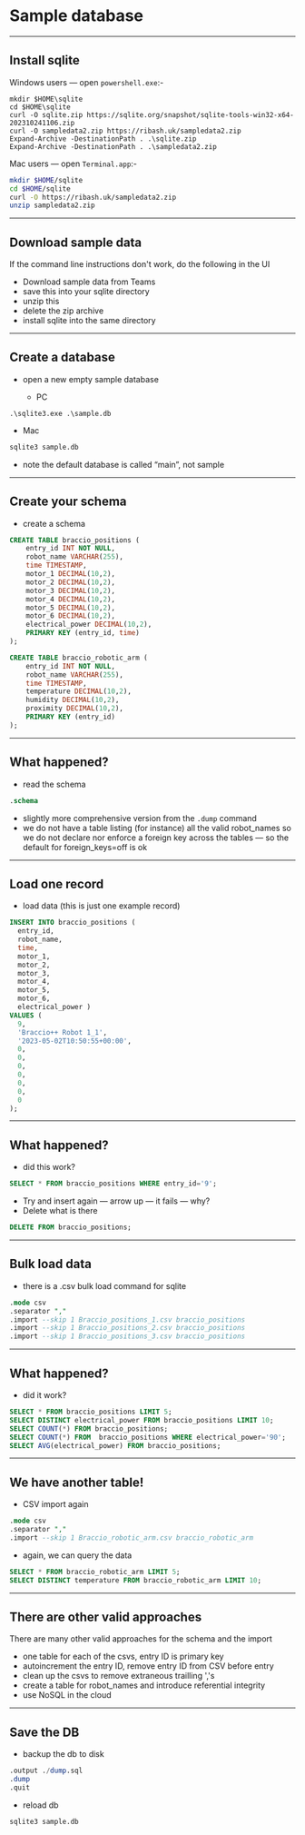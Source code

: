 # Sample database
---
## Install sqlite

Windows users — open `powershell.exe`:-

```pwsh
mkdir $HOME\sqlite
cd $HOME\sqlite
curl -O sqlite.zip https://sqlite.org/snapshot/sqlite-tools-win32-x64-202310241106.zip
curl -O sampledata2.zip https://ribash.uk/sampledata2.zip
Expand-Archive -DestinationPath . .\sqlite.zip
Expand-Archive -DestinationPath . .\sampledata2.zip
```

Mac users — open `Terminal.app`:-

```zsh
mkdir $HOME/sqlite
cd $HOME/sqlite
curl -O https://ribash.uk/sampledata2.zip
unzip sampledata2.zip
```

---
## Download sample data

If the command line instructions don't work, do the following in the UI

- Download sample data from Teams
- save this into your sqlite directory
- unzip this 
- delete the zip archive
- install sqlite into the same directory

---
## Create a database

- open a new empty sample database

  - PC

```pwsh
.\sqlite3.exe .\sample.db
```

  - Mac

```zsh
sqlite3 sample.db
```

- note the default database is called “main”, not sample

---
## Create your schema

- create a schema

```sql
CREATE TABLE braccio_positions (
    entry_id INT NOT NULL,
    robot_name VARCHAR(255),
    time TIMESTAMP,
    motor_1 DECIMAL(10,2),
    motor_2 DECIMAL(10,2),
    motor_3 DECIMAL(10,2),
    motor_4 DECIMAL(10,2),
    motor_5 DECIMAL(10,2),
    motor_6 DECIMAL(10,2),
    electrical_power DECIMAL(10,2),
    PRIMARY KEY (entry_id, time)
);

CREATE TABLE braccio_robotic_arm (
    entry_id INT NOT NULL,
    robot_name VARCHAR(255),
    time TIMESTAMP,
    temperature DECIMAL(10,2),
    humidity DECIMAL(10,2),
    proximity DECIMAL(10,2),
    PRIMARY KEY (entry_id)
);
```


---
## What happened?

- read the schema

```sql
.schema
```
- slightly more comprehensive version from the `.dump` command
- we do not have a table listing (for instance) all the valid robot_names so we do not declare nor enforce a foreign key across the tables — so the default for foreign_keys=off is ok


---
## Load one record

- load data (this is just one example record)

```sql
INSERT INTO braccio_positions (
  entry_id,
  robot_name,
  time,
  motor_1,
  motor_2,
  motor_3,
  motor_4,
  motor_5,
  motor_6,
  electrical_power )
VALUES (
  9,
  'Braccio++ Robot 1_1',
  '2023-05-02T10:50:55+00:00',
  0,
  0,
  0,
  0,
  0,
  0,
  0
);
```
---
## What happened?

- did this work?

```sql
SELECT * FROM braccio_positions WHERE entry_id='9';
```

- Try and insert again — arrow up — it fails — why?
- Delete what is there

```sql
DELETE FROM braccio_positions;
```
---
## Bulk load data

- there is a .csv bulk load command for sqlite

```sql
.mode csv
.separator ","
.import --skip 1 Braccio_positions_1.csv braccio_positions
.import --skip 1 Braccio_positions_2.csv braccio_positions
.import --skip 1 Braccio_positions_3.csv braccio_positions
```
---
## What happened?

- did it work?

```sql
SELECT * FROM braccio_positions LIMIT 5;
SELECT DISTINCT electrical_power FROM braccio_positions LIMIT 10;
SELECT COUNT(*) FROM braccio_positions;
SELECT COUNT(*) FROM  braccio_positions WHERE electrical_power='90';
SELECT AVG(electrical_power) FROM braccio_positions;
```

---
## We have another table!

- CSV import again

```sql
.mode csv
.separator ","
.import --skip 1 Braccio_robotic_arm.csv braccio_robotic_arm

```

- again, we can query the data

```sql
SELECT * FROM braccio_robotic_arm LIMIT 5;
SELECT DISTINCT temperature FROM braccio_robotic_arm LIMIT 10;

```
---
## There are other valid approaches

There are many other valid approaches for the schema and the import

- one table for each of the csvs, entry ID is primary key
- autoincrement the entry ID, remove entry ID from CSV before entry
- clean up the csvs to remove extraneous trailling ','s
- create a table for robot_names and introduce referential integrity
- use NoSQL in the cloud

---
## Save the DB

- backup the db to disk

```sql
.output ./dump.sql
.dump 
.quit
```

- reload db

```pwsh
sqlite3 sample.db
```


